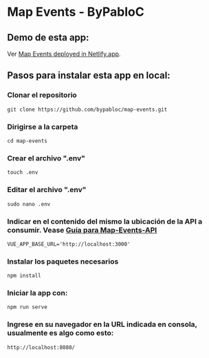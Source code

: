 # Map Events - ByPabloC

## Demo de esta app:

Ver [Map Events deployed in Netlify.app](https://bypabloc-map-events.netlify.app/).

## Pasos para instalar esta app en local:

### Clonar el repositorio
```
git clone https://github.com/bypabloc/map-events.git
```

### Dirigirse a la carpeta
```
cd map-events
```

### Crear el archivo ".env"
```
touch .env
```

### Editar el archivo ".env"
```
sudo nano .env
```

### Indicar en el contenido del mismo la ubicación de la API a consumir. Vease [Guía para Map-Events-API](https://bypabloc-map-events-api.herokuapp.com/)
```
VUE_APP_BASE_URL='http://localhost:3000'
```

### Instalar los paquetes necesarios
```
npm install
```

### Iniciar la app con:
```
npm run serve
```

### Ingrese en su navegador en la URL indicada en consola, usualmente es algo como esto: 
```
http://localhost:8080/
```


